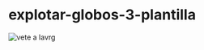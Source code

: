 # explotar-globos-3-plantilla

![vete a lavrg](https://user-images.githubusercontent.com/86745430/206944894-59ff3ba7-50ab-4441-af7e-a11e6996a54d.png)
